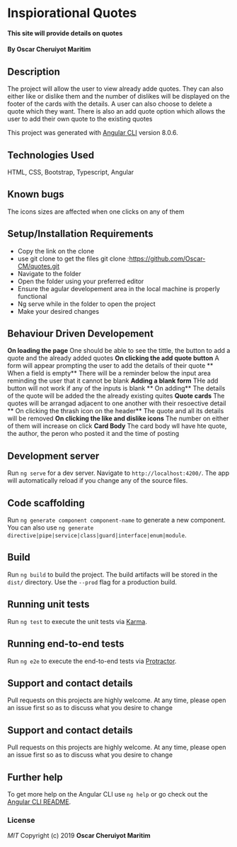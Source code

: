 # Inspiorational  Quotes

#### This site will provide details on quotes
#### By  **Oscar Cheruiyot Maritim**
## Description
The project will allow the user to view already adde quotes. They can also either like or dislike them and the number of dislikes will be displayed on the footer of the cards with the details. A user can also choose to delete a quote which they want. There is also an add quote option which allows the user to add their own quote to the existing quotes

This project was generated with [Angular CLI](https://github.com/angular/angular-cli) version 8.0.6.
## Technologies Used
HTML, CSS, Bootstrap, Typescript, Angular
## Known bugs
The icons sizes are affected when one clicks on any of them

## Setup/Installation Requirements
* Copy the link on the clone
* use git clone to get the files git clone :https://github.com/Oscar-CM/quotes.git
* Navigate to the folder
* Open the folder using your preferred editor
* Ensure the agular developement area in the local machine is properly functional
* Ng serve while in the folder to open the project
* Make your desired changes

## Behaviour Driven Developement
**On loading the page**
One should be able to see the tittle, the button to add a quote and the already added quotes
**On clicking the add quote button**
A form will appear prompting the user to add the details of their quote
** When a field is empty**
There will be a reminder below the input area reminding the user that it cannot be blank
**Adding a blank form**
THe add button will not work if any of the inputs is blank
** On adding**
The details of the quote will be added the the already existing quites
**Quote cards**
The quotes will be arrangad adjacent to one another with their resoective detail
** On clicking the thrash icon on the header**
The quote and all its details will be removed
**On clicking the like and dislike icons**
The number on either of them will increase on click
**Card Body**
The card body wll have hte quote, the author, the peron who posted it and the time of posting

## Development server

Run `ng serve` for a dev server. Navigate to `http://localhost:4200/`. The app will automatically reload if you change any of the source files.

## Code scaffolding

Run `ng generate component component-name` to generate a new component. You can also use `ng generate directive|pipe|service|class|guard|interface|enum|module`.

## Build

Run `ng build` to build the project. The build artifacts will be stored in the `dist/` directory. Use the `--prod` flag for a production build.

## Running unit tests

Run `ng test` to execute the unit tests via [Karma](https://karma-runner.github.io).

## Running end-to-end tests

Run `ng e2e` to execute the end-to-end tests via [Protractor](http://www.protractortest.org/).

## Support and contact details
Pull requests on this projects are highly welcome. At any time, please open an issue first so as to discuss what you desire to change

## Support and contact details
Pull requests on this projects are highly welcome. At any time, please open an issue first so as to discuss what you desire to change

## Further help

To get more help on the Angular CLI use `ng help` or go check out the [Angular CLI README](https://github.com/angular/angular-cli/blob/master/README.md).

### License
*MIT*
Copyright (c) 2019 **Oscar Cheruiyot Maritim**

